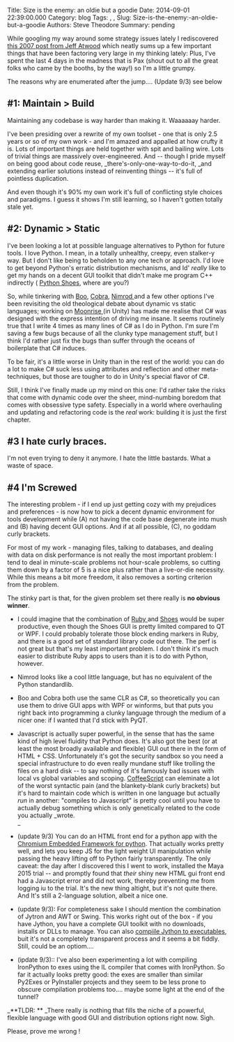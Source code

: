 Title: Size is the enemy: an oldie but a goodie
Date: 2014-09-01 22:39:00.000
Category: blog
Tags: , , 
Slug: Size-is-the-enemy:-an-oldie-but-a-goodie
Authors: Steve Theodore
Summary: pending

While googling my way around some strategy issues lately I rediscovered [this 2007 post from Jeff Atwood](http://blog.codinghorror.com/size-is-the-enemy/) which neatly sums up a few important things that have been factoring very large in my thinking lately:  Plus, I've spent the last 4 days in the madness that is Pax (shout out to all the great folks who came by the booths, by the way!) so I'm a little grumpy.  
  
The reasons why are enumerated after the jump....  (Update 9/3) see below  
  
  


## #1: Maintain &gt; Build

Maintaining any codebase is way harder than making it. Waaaaaay harder.  
  
I've been presiding over a rewrite of my own toolset - one that is only 2.5 years or so of my own work - and I'm amazed and appalled at how crufty it is. Lots of important things are held together with spit and bailing wire. Lots of trivial things are massively over-engineered. And -- though I pride myself on being good about code reuse, _there's-only-one-way-to-do-it, _and extending earlier solutions instead of reinventing things -- it's full of pointless duplication.   
  
And even though it's 90% my own work it's full of conflicting style choices and paradigms.  I guess it shows I'm still learning, so I haven't gotten totally stale yet.  
  


## #2: Dynamic &gt; Static

I've been looking a lot at possible language alternatives to Python for future tools. I love Python. I mean, in a totally unhealthy, creepy, even stalker-y way. But I don't like being to beholden to any one tech or approach. I'd love to get beyond Python's erratic distribution mechanisms, and Id' _really_ like to get my hands on a decent GUI toolkit that didn't make me program C++ indirectly ( [Python Shoes](http://shoesrb.com/), where are you?)  
  
So, while tinkering with [Boo](http://boo.codehaus.org/), [Cobra](http://cobra-language.com/), [Nimrod ](http://nimrod-lang.org/documentation.html)and a few other options I've been revisiting the old theological debate about dynamic vs static languages; working on [Moonrise ](http://moonrise-game.com/) (in Unity) has made me realise that C# was designed with the express intention of driving me insane. It seems routinely true that I write 4 times as many lines of C# as I do in Python. I'm sure I'm saving a few bugs because of all the clunky type management stuff, but I think I'd rather just fix the bugs than suffer through the oceans of boilerplate that C# induces.   
  
To be fair, it's a little worse in Unity than in the rest of the world: you can do a lot to make C# suck less using attributes and reflection and other meta-techniques, but those are tougher to do in Unity's special flavor of C#.   
  
Still, I think I've finally made up my mind on this one: I'd rather take the risks that come with dynamic code over the sheer, mind-numbing boredom that comes with obsessive type safety.  Especially in a world where overhauling and updating and refactoring code is the _real_ work: building it is just the first chapter.  
  


## #3 I hate curly braces.

I'm not even trying to deny it anymore. I hate the little bastards.  What a waste of space.  
  


## #4  I'm Screwed 

The interesting problem - if I end up just getting cozy with my prejudices and preferences - is now how to pick a decent dynamic environment for tools development while (A) not having the code base degenerate into mush and  (B) having decent GUI options.   And if at all possible, (C), no goddam curly brackets.  


  


For most of my work - managing files, talking to databases, and dealing with data on disk performance is not really the most important problem: I tend to deal in minute-scale problems not hour-scale problems, so cutting them down by a factor of 5 is a nice plus rather than a live-or-die necessity.  While this means a bit more freedom, it also removes a sorting criterion from the problem.  
  
The stinky part is that, for the given problem set there really is **no obvious winner**.  
  


  * I could imagine that the combination of [Ruby ](https://www.ruby-lang.org/en/)and [Shoes](http://shoesrb.com/) would be super productive, even though the Shoes GUI is pretty limited compared to QT or WPF.  I could probably tolerate those block ending markers in Ruby, and there is a good set of standard library code out there. The perf is not great but that's my least important problem. I don't think it's much easier to distribute Ruby apps to users than it is to do with Python, however.
  * Nimrod looks like a cool little language, but has no equivalent of the Python standardlib.
  * Boo and Cobra both use the same CLR as C#, so theoretically you can use them to drive GUI apps with WPF or winforms, but that puts you right back into programming a clunky language through the medium of a nicer one: if I wanted that I'd stick with PyQT.  
   
  * Javascript is actually super powerful, in the sense that has the same kind of high level fluidity that Python does. It's also got the best (or at least the most broadly available and flexible) GUI out there in the form of  HTML \+ CSS. Unfortunately it's got the security sandbox so you need a special infrastructure to do even really mundane stuff like trolling the files on a hard disk -- to say nothing of it's famously bad issues with local vs global variables and scoping.  [CoffeeScript](http://coffeescript.org/) can eleminate a lot of the worst syntactic pain (and the blankety-blank curly brackets) but it's hard to maintain code which is written in one language but actually _run_ in another: "compiles to Javascript" is pretty cool until you have to actually debug something which is only genetically related to the code you actually _wrote.  
_
  * (update 9/3) You can do an HTML front end for a python app with the [Chromium Embedded Framework for python](https://code.google.com/p/cefpython/). That actually works pretty well, and lets you keep JS for the light weight UI manipulation while passing the heavy lifting off to Python fairly transparently. The only caveat: the day after I discovered this I went to work, installed the Maya 2015 trial -- and promptly found that _their_ shiny new HTML gui front end had a Javascript error and did not work, thereby preventing me from logging iu to the trial. It's the new thing altight, but it's not quite there.  And It's still a 2-language solution, albeit a nice one.  

  * (update 9/3):  For completeness sake I should mention the combination of Jytron and AWT or Swing. This works right out of the box - if you have Jython, you have a complete GUI toolkit with no downloads, installs or DLLs to manage. You can also [compiile Jython to executables](http://stackoverflow.com/questions/16701979/packaging-a-jython-program-in-an-executable-jar), buit it's not a completely transparent process and it seems a bit fiddly. Still, could be an optiom....  

  * (ipdate 9/3)::  I've also been experimenting a lot with compiling IronPython to exes using the IL compiler that comes with IronPython. So far it actually looks pretty good: the exes are smaller than similar Py2Exes or PyInstaller projects and they seem to be less prone to obscure compilation problems too.... maybe some light at the end of the tunnel?



_**TLDR: ** _There really is nothing that fills the niche of a powerful, flexible language with good GUI and distribution options right now.  Sigh.  
  
Please, prove me wrong !

